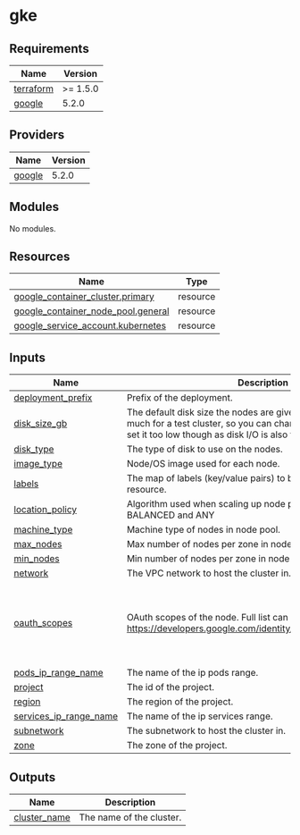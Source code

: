 # gke

<!-- BEGINNING OF PRE-COMMIT-TERRAFORM DOCS HOOK -->
## Requirements

| Name | Version |
|------|---------|
| <a name="requirement_terraform"></a> [terraform](#requirement\_terraform) | >= 1.5.0 |
| <a name="requirement_google"></a> [google](#requirement\_google) | 5.2.0 |

## Providers

| Name | Version |
|------|---------|
| <a name="provider_google"></a> [google](#provider\_google) | 5.2.0 |

## Modules

No modules.

## Resources

| Name | Type |
|------|------|
| [google_container_cluster.primary](https://registry.terraform.io/providers/hashicorp/google/5.2.0/docs/resources/container_cluster) | resource |
| [google_container_node_pool.general](https://registry.terraform.io/providers/hashicorp/google/5.2.0/docs/resources/container_node_pool) | resource |
| [google_service_account.kubernetes](https://registry.terraform.io/providers/hashicorp/google/5.2.0/docs/resources/service_account) | resource |

## Inputs

| Name | Description | Type | Default | Required |
|------|-------------|------|---------|:--------:|
| <a name="input_deployment_prefix"></a> [deployment\_prefix](#input\_deployment\_prefix) | Prefix of the deployment. | `string` | n/a | yes |
| <a name="input_disk_size_gb"></a> [disk\_size\_gb](#input\_disk\_size\_gb) | The default disk size the nodes are given.  100G is probably too much for a test cluster, so you can change it if you'd like.  Don't set it too low though as disk I/O is also tied to disk size. | `number` | `15` | no |
| <a name="input_disk_type"></a> [disk\_type](#input\_disk\_type) | The type of disk to use on the nodes. | `string` | `"pd-standard"` | no |
| <a name="input_image_type"></a> [image\_type](#input\_image\_type) | Node/OS image used for each node. | `string` | `"COS_CONTAINERD"` | no |
| <a name="input_labels"></a> [labels](#input\_labels) | The map of labels (key/value pairs) to be applied to the resource. | `map(string)` | n/a | yes |
| <a name="input_location_policy"></a> [location\_policy](#input\_location\_policy) | Algorithm used when scaling up node pool.  Accepted values are BALANCED and ANY | `string` | `"BALANCED"` | no |
| <a name="input_machine_type"></a> [machine\_type](#input\_machine\_type) | Machine type of nodes in node pool. | `string` | `"e2-medium"` | no |
| <a name="input_max_nodes"></a> [max\_nodes](#input\_max\_nodes) | Max number of nodes per zone in node pool | `number` | `3` | no |
| <a name="input_min_nodes"></a> [min\_nodes](#input\_min\_nodes) | Min number of nodes per zone in node pool | `number` | `1` | no |
| <a name="input_network"></a> [network](#input\_network) | The VPC network to host the cluster in. | `any` | n/a | yes |
| <a name="input_oauth_scopes"></a> [oauth\_scopes](#input\_oauth\_scopes) | OAuth scopes of the node. Full list can be found at https://developers.google.com/identity/protocols/oauth2/scopes | `list(string)` | <pre>[<br>  "https://www.googleapis.com/auth/cloud-platform",<br>  "https://www.googleapis.com/auth/logging.write",<br>  "https://www.googleapis.com/auth/monitoring",<br>  "https://www.googleapis.com/auth/devstorage.read_only",<br>  "https://www.googleapis.com/auth/servicecontrol",<br>  "https://www.googleapis.com/auth/service.management.readonly",<br>  "https://www.googleapis.com/auth/trace.append"<br>]</pre> | no |
| <a name="input_pods_ip_range_name"></a> [pods\_ip\_range\_name](#input\_pods\_ip\_range\_name) | The name of the ip pods range. | `string` | `"k8s-pod-range"` | no |
| <a name="input_project"></a> [project](#input\_project) | The id of the project. | `any` | n/a | yes |
| <a name="input_region"></a> [region](#input\_region) | The region of the project. | `any` | n/a | yes |
| <a name="input_services_ip_range_name"></a> [services\_ip\_range\_name](#input\_services\_ip\_range\_name) | The name of the ip services range. | `string` | `"k8s-service-range"` | no |
| <a name="input_subnetwork"></a> [subnetwork](#input\_subnetwork) | The subnetwork to host the cluster in. | `any` | n/a | yes |
| <a name="input_zone"></a> [zone](#input\_zone) | The zone of the project. | `any` | n/a | yes |

## Outputs

| Name | Description |
|------|-------------|
| <a name="output_cluster_name"></a> [cluster\_name](#output\_cluster\_name) | The name of the cluster. |
<!-- END OF PRE-COMMIT-TERRAFORM DOCS HOOK -->
